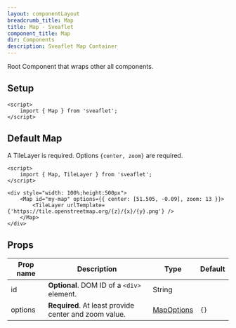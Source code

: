 ```yaml
---
layout: componentLayout
breadcrumb_title: Map
title: Map - Sveaflet
component_title: Map
dir: Components
description: Sveaflet Map Container
---
```


Root Component that wraps other all components.

## Setup

```svelte example csr hideOutput
<script>
	import { Map } from 'sveaflet';
</script>
```

## Default Map

A TileLayer is required. Options `{center, zoom}` are required.

```svelte example csr
<script>
	import { Map, TileLayer } from 'sveaflet';
</script>

<div style="width: 100%;height:500px">
	<Map id="my-map" options={{ center: [51.505, -0.09], zoom: 13 }}>
		<TileLayer urlTemplate={'https://tile.openstreetmap.org/{z}/{x}/{y}.png'} />
	</Map>
</div>
```

## Props

| Prop name | Description                                           | Type                                                          | Default |
| --------- | ----------------------------------------------------- | ------------------------------------------------------------- | ------- |
| id        | **Optional**. DOM ID of a `<div>` element.            | String                                                        |         |
| options   | **Required**. At least provide center and zoom value. | [MapOptions](https://leafletjs.com/reference.html#map-option) | `{}`    |
